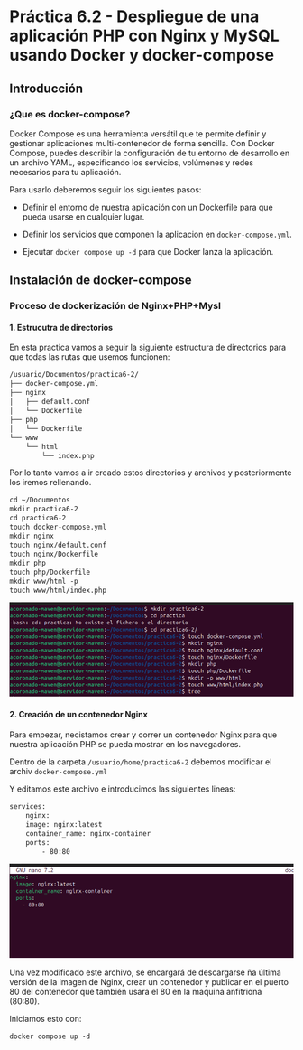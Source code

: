 # **Práctica 6.2 - Despliegue de una aplicación PHP con Nginx y MySQL usando Docker y docker-compose**

## **Introducción**

### **¿Que es docker-compose?**

Docker Compose es una herramienta versátil que te permite definir y gestionar aplicaciones multi-contenedor de forma sencilla. Con Docker Compose, puedes describir la configuración de tu entorno de desarrollo en un archivo YAML, especificando los servicios, volúmenes y redes necesarios para tu aplicación.

Para usarlo deberemos seguir los siguientes pasos:

- Definir el entorno de nuestra aplicación con un Dockerfile para que pueda usarse en cualquier lugar.

- Definir los servicios que componen la aplicacion en `docker-compose.yml`.

- Ejecutar `docker compose up -d` para que Docker lanza la aplicación.

## **Instalación de docker-compose**

### **Proceso de dockerización de Nginx+PHP+Mysl**

#### 1. Estrucutra de directorios

En esta practica vamos a seguir la siguiente estructura de directorios para que todas las rutas que usemos funcionen: 

```
/usuario/Documentos/practica6-2/
├── docker-compose.yml
├── nginx
│   ├── default.conf
│   └── Dockerfile
├── php
│   └── Dockerfile
└── www
    └── html
        └── index.php
```

Por lo tanto vamos a ir creado estos directorios y archivos y posteriormente los iremos rellenando.

```
cd ~/Documentos
mkdir practica6-2
cd practica6-2
touch docker-compose.yml
mkdir nginx
touch nginx/default.conf
touch nginx/Dockerfile
mkdir php
touch php/Dockerfile
mkdir www/html -p
touch www/html/index.php
``` 

![Creación directorios](../../assets/images/Practica6.2/Comandos-Creacion-Directorios.png)

#### **2. Creación de un contenedor Nginx**

Para empezar, necistamos crear y correr un contenedor Nginx para que nuestra aplicación PHP se pueda mostrar en los navegadores.

Dentro de la carpeta `/usuario/home/practica6-2` debemos modificar el archiv `docker-compose.yml`

Y editamos este archivo e introducimos las siguientes lineas:

```nginx
services:
    nginx:
    image: nginx:latest
    container_name: nginx-container
    ports:
        - 80:80
```

![Nano docker compose](../../assets/images/Practica6.2/nano-compose-1.png)

Una vez modificado este archivo, se encargará de descargarse ña última versión de la imagen de Nginx, crear un contenedor y publicar en el puerto 80 del contenedor que también usara el 80 en la maquina anfitriona (80:80).

Iniciamos esto con:

```
docker compose up -d
```

